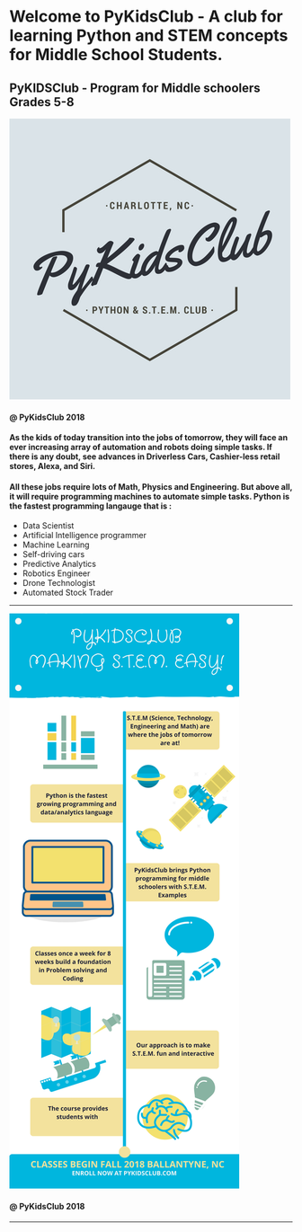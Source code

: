 
# Welcome to PyKidsClub - A club for learning Python and STEM concepts for Middle School Students.
## PyKIDSClub - Program for Middle schoolers Grades 5-8

<img src = "images/PYKIDSCLUB.jpg">

#### @ PyKidsClub 2018

####  As the kids of today transition into the jobs of tomorrow, they will face an ever increasing array of automation and robots doing simple tasks. If there is any doubt, see advances in Driverless Cars, Cashier-less retail stores, Alexa, and Siri.

#### All these jobs require lots of Math, Physics and Engineering. But above all, it will require programming machines to automate simple tasks. Python is the fastest programming langauge that is :

- Data Scientist
- Artificial Intelligence programmer
- Machine Learning 
- Self-driving cars
- Predictive Analytics
- Robotics Engineer
- Drone Technologist
- Automated Stock Trader

---

<img src = "images/pykidsclub1.png">

#### @ PyKidsClub 2018

---

